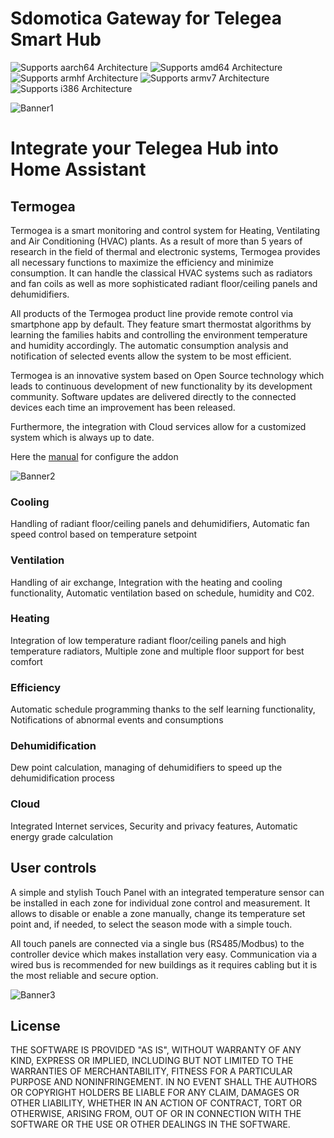 # Sdomotica Gateway for Telegea Smart Hub

![Supports aarch64 Architecture][aarch64-shield] ![Supports amd64 Architecture][amd64-shield] ![Supports armhf Architecture][armhf-shield] ![Supports armv7 Architecture][armv7-shield] ![Supports i386 Architecture][i386-shield]

![Banner1][banner1]


# Integrate your Telegea Hub into Home Assistant


## Termogea
Termogea is a smart monitoring and control system for Heating, Ventilating and Air Conditioning (HVAC) plants. As a result of more than 5 years of research in the field of thermal and electronic systems, Termogea provides all necessary functions to maximize the efficiency and minimize consumption. It can handle the classical HVAC systems such as radiators and fan coils as well as more sophisticated radiant floor/ceiling panels and dehumidifiers.

All products of the Termogea product line provide remote control via smartphone app by default. They feature smart thermostat algorithms by learning the families habits and controlling the environment temperature and humidity accordingly. The automatic consumption analysis and notification of selected events allow the system to be most efficient.

Termogea is an innovative system based on Open Source technology which leads to continuous development of new functionality by its development community. Software updates are delivered directly to the connected devices each time an improvement has been released.

Furthermore, the integration with Cloud services allow for a customized system which is always up to date.

Here the [manual][manuale] for configure the addon

![Banner2][banner2]

### Cooling
Handling of radiant floor/ceiling panels and dehumidifiers, Automatic fan speed control based on temperature setpoint

### Ventilation
Handling of air exchange, Integration with the heating and cooling functionality, Automatic ventilation based on schedule, humidity and C02.

### Heating
Integration of low temperature radiant floor/ceiling panels and high temperature radiators, Multiple zone and multiple floor support for best comfort

### Efficiency
Automatic schedule programming thanks to the self learning functionality, Notifications of abnormal events and consumptions

### Dehumidification
Dew point calculation, managing of dehumidifiers to speed up the dehumidification process

### Cloud
Integrated Internet services, Security and privacy features, Automatic energy grade calculation

## User controls
A simple and stylish Touch Panel with an integrated temperature sensor can be installed in each zone for individual zone control and measurement. It allows to disable or enable a zone manually, change its temperature set point and, if needed, to select the season mode with a simple touch.

All touch panels are connected via a single bus (RS485/Modbus) to the controller device which makes installation very easy. Communication via a wired bus is recommended for new buildings as it requires cabling but it is the most reliable and secure option.

![Banner3][banner3]

## License

THE SOFTWARE IS PROVIDED "AS IS", WITHOUT WARRANTY OF ANY KIND, EXPRESS OR
IMPLIED, INCLUDING BUT NOT LIMITED TO THE WARRANTIES OF MERCHANTABILITY,
FITNESS FOR A PARTICULAR PURPOSE AND NONINFRINGEMENT. IN NO EVENT SHALL THE
AUTHORS OR COPYRIGHT HOLDERS BE LIABLE FOR ANY CLAIM, DAMAGES OR OTHER
LIABILITY, WHETHER IN AN ACTION OF CONTRACT, TORT OR OTHERWISE, ARISING FROM,
OUT OF OR IN CONNECTION WITH THE SOFTWARE OR THE USE OR OTHER DEALINGS IN THE
SOFTWARE.

[aarch64-shield]: https://img.shields.io/badge/aarch64-yes-green.svg
[amd64-shield]: https://img.shields.io/badge/amd64-no-green.svg
[armhf-shield]: https://img.shields.io/badge/armhf-yes-green.svg
[armv7-shield]: https://img.shields.io/badge/armv7-yes-green.svg
[i386-shield]: https://img.shields.io/badge/i386-no-green.svg
[manuale]: http://www.sdomotica.com/gateway2/Addon_Sdomotica_Telegea.pdf
[banner1]: http://www.sdomotica.com/gateway2/telegea1.jpg
[banner2]: http://www.sdomotica.com/gateway2/telegea2.jpg
[banner3]: http://www.sdomotica.com/gateway2/telegea3.png